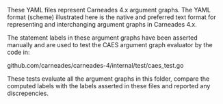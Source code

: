 These YAML files represent Carneades 4.x argument graphs.
The YAML format (scheme) illustrated here is the native and preferred 
text format for representing and interchanging argument 
graphs in Carneades 4.x.

The statement labels in these argument graphs have been asserted
manually and are used to test the CAES argument graph evaluator by 
the code in:

github.com/carneades/carneades-4/internal/test/caes_test.go

These tests evaluate all the argument graphs in this folder, 
compare the computed labels with the labels asserted in these 
files and reported any discrepencies. 




